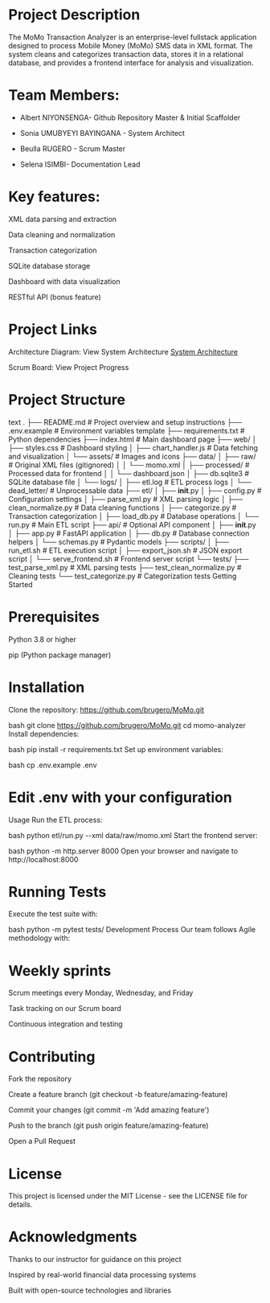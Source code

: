# Project Description
The MoMo Transaction Analyzer is an enterprise-level fullstack application designed to process Mobile Money (MoMo) SMS data in XML format. The system cleans and categorizes transaction data, stores it in a relational database, and provides a frontend interface for analysis and visualization.

# Team Members:
- Albert NIYONSENGA- Github Repository Master & Initial Scaffolder 

- Sonia UMUBYEYI BAYINGANA - System Architect

- Beulla RUGERO - Scrum Master

- Selena ISIMBI- Documentation Lead

# Key features:

XML data parsing and extraction

Data cleaning and normalization

Transaction categorization

SQLite database storage

Dashboard with data visualization

RESTful API (bonus feature)

# Project Links 
Architecture Diagram: View System Architecture [System Architecture](docs/architecture.png)

Scrum Board: View Project Progress

# Project Structure
text
.
├── README.md                         # Project overview and setup instructions
├── .env.example                      # Environment variables template
├── requirements.txt                  # Python dependencies
├── index.html                        # Main dashboard page
├── web/
│   ├── styles.css                    # Dashboard styling
│   ├── chart_handler.js              # Data fetching and visualization
│   └── assets/                       # Images and icons
├── data/
│   ├── raw/                          # Original XML files (gitignored)
│   │   └── momo.xml
│   ├── processed/                    # Processed data for frontend
│   │   └── dashboard.json
│   ├── db.sqlite3                    # SQLite database file
│   └── logs/
│       ├── etl.log                   # ETL process logs
│       └── dead_letter/              # Unprocessable data
├── etl/
│   ├── __init__.py
│   ├── config.py                     # Configuration settings
│   ├── parse_xml.py                  # XML parsing logic
│   ├── clean_normalize.py            # Data cleaning functions
│   ├── categorize.py                 # Transaction categorization
│   ├── load_db.py                    # Database operations
│   └── run.py                        # Main ETL script
├── api/                              # Optional API component
│   ├── __init__.py
│   ├── app.py                        # FastAPI application
│   ├── db.py                         # Database connection helpers
│   └── schemas.py                    # Pydantic models
├── scripts/
│   ├── run_etl.sh                    # ETL execution script
│   ├── export_json.sh                # JSON export script
│   └── serve_frontend.sh             # Frontend server script
└── tests/
    ├── test_parse_xml.py             # XML parsing tests
    ├── test_clean_normalize.py       # Cleaning tests
    └── test_categorize.py            # Categorization tests
Getting Started
# Prerequisites
Python 3.8 or higher

pip (Python package manager)

# Installation
Clone the repository: https://github.com/brugero/MoMo.git

bash
git clone https://github.com/brugero/MoMo.git
cd momo-analyzer
Install dependencies:

bash
pip install -r requirements.txt
Set up environment variables:

bash
cp .env.example .env
# Edit .env with your configuration
Usage
Run the ETL process:

bash
python etl/run.py --xml data/raw/momo.xml
Start the frontend server:

bash
python -m http.server 8000
Open your browser and navigate to http://localhost:8000

# Running Tests
Execute the test suite with:

bash
python -m pytest tests/
Development Process
Our team follows Agile methodology with:

# Weekly sprints

Scrum meetings every Monday, Wednesday, and Friday

Task tracking on our Scrum board

Continuous integration and testing

# Contributing
Fork the repository

Create a feature branch (git checkout -b feature/amazing-feature)

Commit your changes (git commit -m 'Add amazing feature')

Push to the branch (git push origin feature/amazing-feature)

Open a Pull Request

# License
This project is licensed under the MIT License - see the LICENSE file for details.

# Acknowledgments
Thanks to our instructor for guidance on this project

Inspired by real-world financial data processing systems

Built with open-source technologies and libraries
